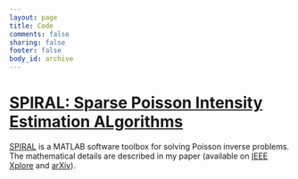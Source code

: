 ```yaml
---
layout: page
title: Code
comments: false
sharing: false
footer: false
body_id: archive
---
```


# [SPIRAL: Sparse Poisson Intensity Estimation ALgorithms][SPIRALTAP] #

[SPIRAL][SPIRALTAP] is a MATLAB software toolbox for solving Poisson inverse problems. The mathematical details are described in my paper (available on [IEEE Xplore][SPIRALTIP] and [arXiv][SPIRALarXiv]).


[SPIRALTAP]: /code/spiraltap "This is SPIRAL-TAP"
[SPIRALTIP]: http://dx.doi.org/10.1109/TIP.2011.2168410 "SPIRAL on IEEE Xplore"
[SPIRALarXiv]: http://arxiv.org/abs/1005.4274 "SPIRAL on arXiv"
